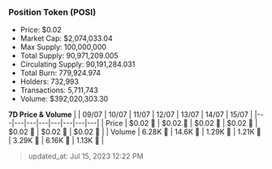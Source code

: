 
  ### Position Token (POSI)
  - Price: $0.02
  - Market Cap: $2,074,033.04
  - Max Supply: 100,000,000
  - Total Supply: 90,971,209.005
  - Circulating Supply: 90,191,284.031
  - Total Burn: 779,924.974
  - Holders: 732,993
  - Transactions: 5,711,743
  - Volume: $392,020,303.30

  **7D Price & Volume**
  | | 09&#x2F;07 | 10&#x2F;07 | 11&#x2F;07 | 12&#x2F;07 | 13&#x2F;07 | 14&#x2F;07 | 15&#x2F;07 |
  |---|---|---|---|---|---|---|---|
  | Price | $0.02 🔻 | $0.02 🚀 | $0.02 🔻 | $0.02 🔻 | $0.02 🚀 | $0.02 🔻 | $0.02 🚀 |
  | Volume | 6.28K 🚀 | 14.6K 🚀 | 1.29K 🔻 | 1.21K 🔻 | 3.29K 🚀 | 6.16K 🚀 | 1.13K 🔻 |

  > updated_at: Jul 15, 2023 12:22 PM

